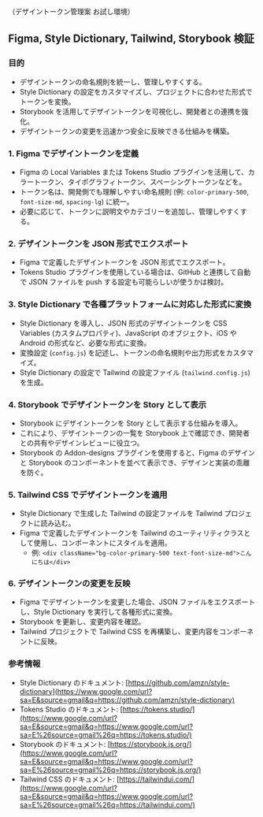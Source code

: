 （デザイントークン管理案 お試し環境）

## Figma, Style Dictionary, Tailwind, Storybook 検証

### 目的

- デザイントークンの命名規則を統一し、管理しやすくする。
- Style Dictionary の設定をカスタマイズし、プロジェクトに合わせた形式でトークンを変換。
- Storybook を活用してデザイントークンを可視化し、開発者との連携を強化。
- デザイントークンの変更を迅速かつ安全に反映できる仕組みを構築。

### 1\. Figma でデザイントークンを定義

- Figma の Local Variables または Tokens Studio プラグインを活用して、カラートークン、タイポグラフィトークン、スペーシングトークンなどを。
- トークン名は、開発側でも理解しやすい命名規則 (例: `color-primary-500`, `font-size-md`, `spacing-lg`) に統一。
- 必要に応じて、トークンに説明文やカテゴリーを追加し、管理しやすくする。

### 2\. デザイントークンを JSON 形式でエクスポート

- Figma で定義したデザイントークンを JSON 形式でエクスポート。
- Tokens Studio プラグインを使用している場合は、GitHub と連携して自動で JSON ファイルを push する設定も可能らしいが使うかは検討。

### 3\. Style Dictionary で各種プラットフォームに対応した形式に変換

- Style Dictionary を導入し、JSON 形式のデザイントークンを CSS Variables (カスタムプロパティ)、JavaScript のオブジェクト、iOS や Android の形式など、必要な形式に変換。
- 変換設定 (`config.js`) を記述し、トークンの命名規則や出力形式をカスタマイズ。
- Style Dictionary の設定で Tailwind の設定ファイル (`tailwind.config.js`) を生成。

### 4\. Storybook でデザイントークンを Story として表示

- Storybook にデザイントークンを Story として表示する仕組みを導入。
- これにより、デザイントークンの一覧を Storybook 上で確認でき、開発者との共有やデザインレビューに役立つ。
- Storybook の Addon-designs プラグインを使用すると、Figma のデザインと Storybook のコンポーネントを並べて表示でき、デザインと実装の乖離を防ぐ。

### 5\. Tailwind CSS でデザイントークンを適用

- Style Dictionary で生成した Tailwind の設定ファイルを Tailwind プロジェクトに読み込む。
- Figma で定義したデザイントークンを Tailwind のユーティリティクラスとして使用し、コンポーネントにスタイルを適用。
  - 例: `<div className="bg-color-primary-500 text-font-size-md">こんにちは</div>`

### 6\. デザイントークンの変更を反映

- Figma でデザイントークンを変更した場合、JSON ファイルをエクスポートし、Style Dictionary を実行して各種形式に変換。
- Storybook を更新し、変更内容を確認。
- Tailwind プロジェクトで Tailwind CSS を再構築し、変更内容をコンポーネントに反映。

### 参考情報

- Style Dictionary のドキュメント: [https://github.com/amzn/style-dictionary](https://www.google.com/url?sa=E&source=gmail&q=https://github.com/amzn/style-dictionary)
- Tokens Studio のドキュメント: [https://tokens.studio/](https://www.google.com/url?sa=E&source=gmail&q=https://www.google.com/url?sa=E%26source=gmail%26q=https://tokens.studio/)
- Storybook のドキュメント: [https://storybook.js.org/](https://www.google.com/url?sa=E&source=gmail&q=https://www.google.com/url?sa=E%26source=gmail%26q=https://storybook.js.org/)
- Tailwind CSS のドキュメント: [https://tailwindui.com/](https://www.google.com/url?sa=E&source=gmail&q=https://www.google.com/url?sa=E%26source=gmail%26q=https://tailwindui.com/)
